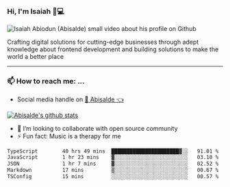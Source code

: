 ### Hi, I'm Isaiah 🌻💻

<img src="https://res.cloudinary.com/abisalde/image/upload/c_scale,h_311,w_816/v1616039512/Abisalde_github.gif" alt="Isaiah Abiodun (Abisalde) small video about his profile on Github">

Crafting digital solutions for cutting-edge businesses through adept knowledge about frontend development and building solutions to make the world a better place
<hr>

### 📫 How to reach me: ...
- Social media handle on <a href="https://twitter.com/abisalde">🔔  Abisalde   👈</a>


[![Abisalde's github stats](https://github-readme-stats.vercel.app/api?username=abisalde)](https://github.com/abisalde/github-readme-stats)

- 👯 I’m looking to collaborate with open source community
- ⚡ Fun fact: Music is a therapy for me


<!--
**abisalde/Abisalde** is a ✨ _special_ ✨ repository because its `README.md` (this file) appears on your GitHub profile.

Here are some ideas to get you started:


- 👯 I’m looking to collaborate with open source community
- 🤔 I’m looking for help with ...
- 💬 Ask me about ...
- 📫 How to reach me: ...
- 😄 Pronouns: ...
- ⚡ Fun fact: ...
-->

<!--START_SECTION:waka-->

```txt
TypeScript        40 hrs 49 mins  ██████████████████████▓░░   91.01 %
JavaScript        1 hr 23 mins    ▓░░░░░░░░░░░░░░░░░░░░░░░░   03.10 %
JSON              1 hr 7 mins     ▓░░░░░░░░░░░░░░░░░░░░░░░░   02.52 %
Markdown          17 mins         ▒░░░░░░░░░░░░░░░░░░░░░░░░   00.67 %
TSConfig          15 mins         ░░░░░░░░░░░░░░░░░░░░░░░░░   00.57 %
```

<!--END_SECTION:waka-->

